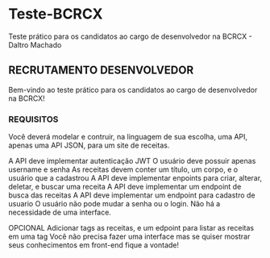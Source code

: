 # Teste-BCRCX
Teste prático para os candidatos ao cargo de desenvolvedor na BCRCX - Daltro Machado

## RECRUTAMENTO DESENVOLVEDOR
Bem-vindo ao teste prático para os candidatos ao cargo de desenvolvedor na BCRCX!

### REQUISITOS
Você deverá modelar e contruir, na linguagem de sua escolha, uma API, apenas uma API JSON, para um site de receitas.

A API deve implementar autenticação JWT
O usuário deve possuir apenas username e senha
As receitas devem conter um título, um corpo, e o usuário que a cadastrou
A API deve implementar enpoints para criar, alterar, deletar, e buscar uma receita
A API deve implementar um endpoint de busca das receitas
A API deve implementar um endpoint para cadastro de usuario
O usuário não pode mudar a senha ou o login.
Não há a necessidade de uma interface.

OPCIONAL
Adicionar tags as receitas, e um edpoint para listar as receitas em uma tag
Você não precisa fazer uma interface mas se quiser mostrar seus conhecimentos em front-end fique a vontade!

